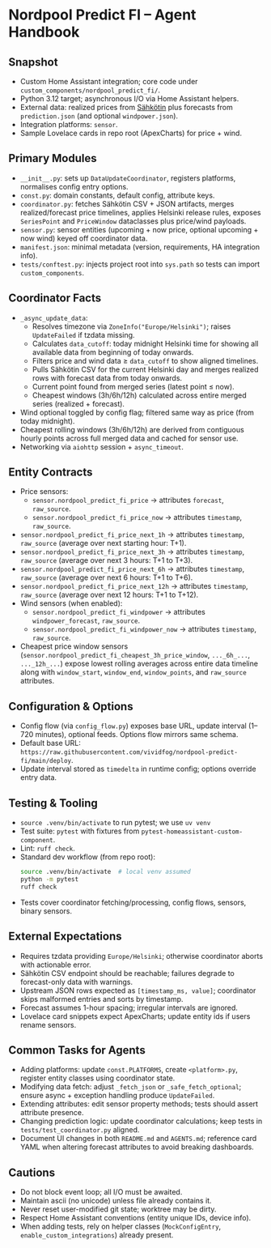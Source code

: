 # Nordpool Predict FI – Agent Handbook

## Snapshot
- Custom Home Assistant integration; core code under `custom_components/nordpool_predict_fi/`.
- Python 3.12 target; asynchronous I/O via Home Assistant helpers.
- External data: realized prices from [Sähkötin](https://sahkotin.fi/hours) plus forecasts from `prediction.json` (and optional `windpower.json`).
- Integration platforms: `sensor`.
- Sample Lovelace cards in repo root (ApexCharts) for price + wind.

## Primary Modules
- `__init__.py`: sets up `DataUpdateCoordinator`, registers platforms, normalises config entry options.
- `const.py`: domain constants, default config, attribute keys.
- `coordinator.py`: fetches Sähkötin CSV + JSON artifacts, merges realized/forecast price timelines, applies Helsinki release rules, exposes `SeriesPoint` and `PriceWindow` dataclasses plus price/wind payloads.
- `sensor.py`: sensor entities (upcoming + now price, optional upcoming + now wind) keyed off coordinator data.
- `manifest.json`: minimal metadata (version, requirements, HA integration info).
- `tests/conftest.py`: injects project root into `sys.path` so tests can import `custom_components`.

## Coordinator Facts
- `_async_update_data`:
  - Resolves timezone via `ZoneInfo("Europe/Helsinki")`; raises `UpdateFailed` if tzdata missing.
  - Calculates `data_cutoff`: today midnight Helsinki time for showing all available data from beginning of today onwards.
  - Filters price and wind data ≥ `data_cutoff` to show aligned timelines.
  - Pulls Sähkötin CSV for the current Helsinki day and merges realized rows with forecast data from today onwards.
  - Current point found from merged series (latest point ≤ now).
  - Cheapest windows (3h/6h/12h) calculated across entire merged series (realized + forecast).
- Wind optional toggled by config flag; filtered same way as price (from today midnight).
- Cheapest rolling windows (3h/6h/12h) are derived from contiguous hourly points across full merged data and cached for sensor use.
- Networking via `aiohttp` session + `async_timeout`.

## Entity Contracts
- Price sensors:
  - `sensor.nordpool_predict_fi_price` → attributes `forecast`, `raw_source`.
  - `sensor.nordpool_predict_fi_price_now` → attributes `timestamp`, `raw_source`.
- `sensor.nordpool_predict_fi_price_next_1h` → attributes `timestamp`, `raw_source` (average over next starting hour: T+1).
- `sensor.nordpool_predict_fi_price_next_3h` → attributes `timestamp`, `raw_source` (average over next 3 hours: T+1 to T+3).
- `sensor.nordpool_predict_fi_price_next_6h` → attributes `timestamp`, `raw_source` (average over next 6 hours: T+1 to T+6).
- `sensor.nordpool_predict_fi_price_next_12h` → attributes `timestamp`, `raw_source` (average over next 12 hours: T+1 to T+12).
- Wind sensors (when enabled):
  - `sensor.nordpool_predict_fi_windpower` → attributes `windpower_forecast`, `raw_source`.
  - `sensor.nordpool_predict_fi_windpower_now` → attributes `timestamp`, `raw_source`.
- Cheapest price window sensors (`sensor.nordpool_predict_fi_cheapest_3h_price_window`, `..._6h_...`, `..._12h_...`) expose lowest rolling averages across entire data timeline along with `window_start`, `window_end`, `window_points`, and `raw_source` attributes.

## Configuration & Options
- Config flow (via `config_flow.py`) exposes base URL, update interval (1–720 minutes), optional feeds. Options flow mirrors same schema.
- Default base URL: `https://raw.githubusercontent.com/vividfog/nordpool-predict-fi/main/deploy`.
- Update interval stored as `timedelta` in runtime config; options override entry data.

## Testing & Tooling
- `source .venv/bin/activate` to run pytest; we use `uv venv` 
- Test suite: `pytest` with fixtures from `pytest-homeassistant-custom-component`.
- Lint: `ruff check`.
- Standard dev workflow (from repo root):
  ```bash
  source .venv/bin/activate  # local venv assumed
  python -m pytest
  ruff check
  ```
- Tests cover coordinator fetching/processing, config flows, sensors, binary sensors.

## External Expectations
- Requires tzdata providing `Europe/Helsinki`; otherwise coordinator aborts with actionable error.
- Sähkötin CSV endpoint should be reachable; failures degrade to forecast-only data with warnings.
- Upstream JSON rows expected as `[timestamp_ms, value]`; coordinator skips malformed entries and sorts by timestamp.
- Forecast assumes 1-hour spacing; irregular intervals are ignored.
- Lovelace card snippets expect ApexCharts; update entity ids if users rename sensors.

## Common Tasks for Agents
- Adding platforms: update `const.PLATFORMS`, create `<platform>.py`, register entity classes using coordinator state.
- Modifying data fetch: adjust `_fetch_json` or `_safe_fetch_optional`; ensure async + exception handling produce `UpdateFailed`.
- Extending attributes: edit sensor property methods; tests should assert attribute presence.
- Changing prediction logic: update coordinator calculations; keep tests in `tests/test_coordinator.py` aligned.
- Document UI changes in both `README.md` and `AGENTS.md`; reference card YAML when altering forecast attributes to avoid breaking dashboards.

## Cautions
- Do not block event loop; all I/O must be awaited.
- Maintain ascii (no unicode) unless file already contains it.
- Never reset user-modified git state; worktree may be dirty.
- Respect Home Assistant conventions (entity unique IDs, device info).
- When adding tests, rely on helper classes (`MockConfigEntry`, `enable_custom_integrations`) already present.
